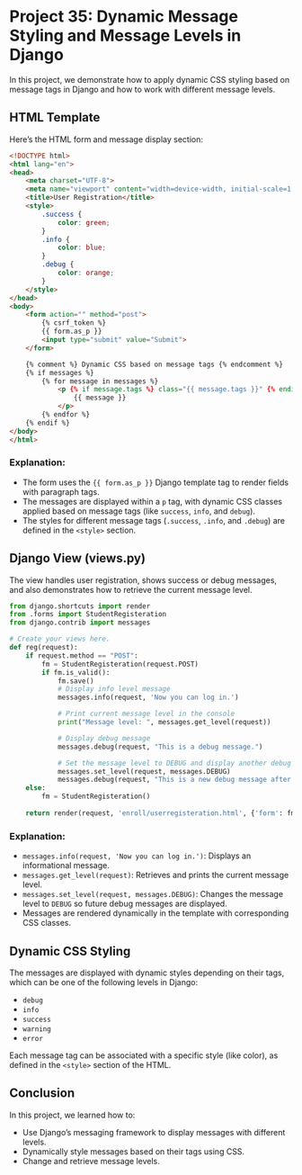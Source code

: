 
# Project 35: Dynamic Message Styling and Message Levels in Django

In this project, we demonstrate how to apply dynamic CSS styling based on message tags in Django and how to work with different message levels.

## HTML Template

Here’s the HTML form and message display section:

```html
<!DOCTYPE html>
<html lang="en">
<head>
    <meta charset="UTF-8">
    <meta name="viewport" content="width=device-width, initial-scale=1.0">
    <title>User Registration</title>
    <style>
        .success {
            color: green;
        }
        .info {
            color: blue;
        }
        .debug {
            color: orange;
        }
    </style>
</head>
<body>
    <form action="" method="post">
        {% csrf_token %}
        {{ form.as_p }}
        <input type="submit" value="Submit">
    </form>

    {% comment %} Dynamic CSS based on message tags {% endcomment %}
    {% if messages %}
        {% for message in messages %}
            <p {% if message.tags %} class="{{ message.tags }}" {% endif %}>
                {{ message }}
            </p>
        {% endfor %}
    {% endif %}
</body>
</html>
```

### Explanation:
- The form uses the `{{ form.as_p }}` Django template tag to render fields with paragraph tags.
- The messages are displayed within a `p` tag, with dynamic CSS classes applied based on message tags (like `success`, `info`, and `debug`).
- The styles for different message tags (`.success`, `.info`, and `.debug`) are defined in the `<style>` section.

## Django View (views.py)

The view handles user registration, shows success or debug messages, and also demonstrates how to retrieve the current message level.

```python
from django.shortcuts import render
from .forms import StudentRegisteration
from django.contrib import messages

# Create your views here.
def reg(request):
    if request.method == "POST":
        fm = StudentRegisteration(request.POST)  
        if fm.is_valid():
            fm.save()
            # Display info level message
            messages.info(request, 'Now you can log in.')

            # Print current message level in the console
            print("Message level: ", messages.get_level(request))

            # Display debug message
            messages.debug(request, "This is a debug message.")

            # Set the message level to DEBUG and display another debug message
            messages.set_level(request, messages.DEBUG)
            messages.debug(request, "This is a new debug message after setting level.")
    else:
        fm = StudentRegisteration()
    
    return render(request, 'enroll/userregisteration.html', {'form': fm})
```

### Explanation:
- `messages.info(request, 'Now you can log in.')`: Displays an informational message.
- `messages.get_level(request)`: Retrieves and prints the current message level.
- `messages.set_level(request, messages.DEBUG)`: Changes the message level to `DEBUG` so future debug messages are displayed.
- Messages are rendered dynamically in the template with corresponding CSS classes.

## Dynamic CSS Styling

The messages are displayed with dynamic styles depending on their tags, which can be one of the following levels in Django:
- `debug`
- `info`
- `success`
- `warning`
- `error`

Each message tag can be associated with a specific style (like color), as defined in the `<style>` section of the HTML.

## Conclusion

In this project, we learned how to:
- Use Django’s messaging framework to display messages with different levels.
- Dynamically style messages based on their tags using CSS.
- Change and retrieve message levels.
